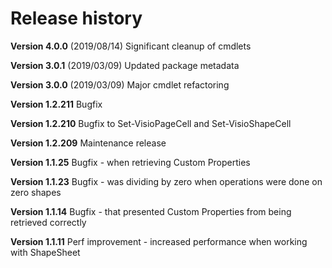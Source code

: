 # Release history

**Version 4.0.0** \(2019/08/14\) Significant cleanup of cmdlets

**Version 3.0.1** \(2019/03/09\) Updated package metadata

**Version 3.0.0** \(2019/03/09\) Major cmdlet refactoring

**Version 1.2.211** Bugfix

**Version 1.2.210** Bugfix to Set-VisioPageCell and Set-VisioShapeCell 

**Version 1.2.209** Maintenance release

**Version 1.1.25** Bugfix - when retrieving Custom Properties

**Version 1.1.23** Bugfix - was dividing by zero when operations were done on zero shapes

**Version 1.1.14** Bugfix - that presented Custom Properties from being retrieved correctly

**Version 1.1.11** Perf improvement -  increased performance when working with ShapeSheet



